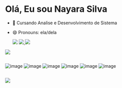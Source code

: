 # Olá, Eu sou Nayara Silva 


- 🌱 Cursando Analise e Desenvolvimento de Sistema
- 😄 Pronouns: ela/dela


  <a href= "https://www.linkedin.com/in/nayararsilva/" target= "_black"> <img src= "https://img.shields.io/badge/LinkedIn-0077B5?style=for-the-badge&logo=linkedin&logoColor=white" target="_blank"></a>
<a href = "https://www.instagram.com/naaaay.rs/" target= "_black"><img src= "https://img.shields.io/badge/Instagram-E4405F?style=for-the-badge&logo=instagram&logoColor=white" target="_blank"> </a>
<a href="mailton:nayarars.tec@gmail.com" target= "_black"> <img src= "https://img.shields.io/badge/Gmail-D14836?style=for-the-badge&logo=gmail&logoColor=white" target="_blank"></a>


<picture>
  <source
    srcset="https://github-readme-stats.vercel.app/api?username=NayaraRSilva&show_icons=true&theme=dark"
    media="(prefers-color-scheme: dark)"
  />
  <source
    srcset="https://github-readme-stats.vercel.app/api?username=NayaraRSilva&show_icons=true"
    media="(prefers-color-scheme: light), (prefers-color-scheme: no-preference)"
  />
  <img src="https://github-readme-stats.vercel.app/api?username=NayaraRSilva&show_icons=true" />
</picture>


##


![image](https://github.com/NayaraRSilva/NayaraRSilva/assets/113741433/5f2a28bc-192d-4b08-b674-5d2fb6eb8151&|width="10"|height="10")
![image](https://github.com/NayaraRSilva/NayaraRSilva/assets/113741433/e2793164-894d-4d55-a42b-68753305a41f|width="10"|height="10")
![image](https://github.com/NayaraRSilva/NayaraRSilva/assets/113741433/394538d2-e48d-43dd-9fe7-a7a82fb71822|width="10"|height="10")
![image](https://github.com/NayaraRSilva/NayaraRSilva/assets/113741433/f2baf749-bffd-4f39-b626-9867b1801185|width="10"|height="10")
![image](https://github.com/NayaraRSilva/NayaraRSilva/assets/113741433/df5f45d3-1b3f-49ba-a856-e6d083b55bf8|width="10"|height="10")
![image](https://github.com/NayaraRSilva/NayaraRSilva/assets/113741433/c4481981-ab08-4b09-949b-92a4402fa9a4|width="10"|height="10")

##
##

<img src= "https://icons8.com.br/icon/19672/mysql"/>
 










